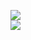 [![](https://img.shields.io/badge/Made%20With-Github%20Spray-lightgrey.svg?style=for-the-badge&logo=github)](https://github.com/Annihil/github-spray#1465)  
[![](https://i.imgur.com/2DrTn0Z.gif)](https://github.com/Annihil/github-spray)